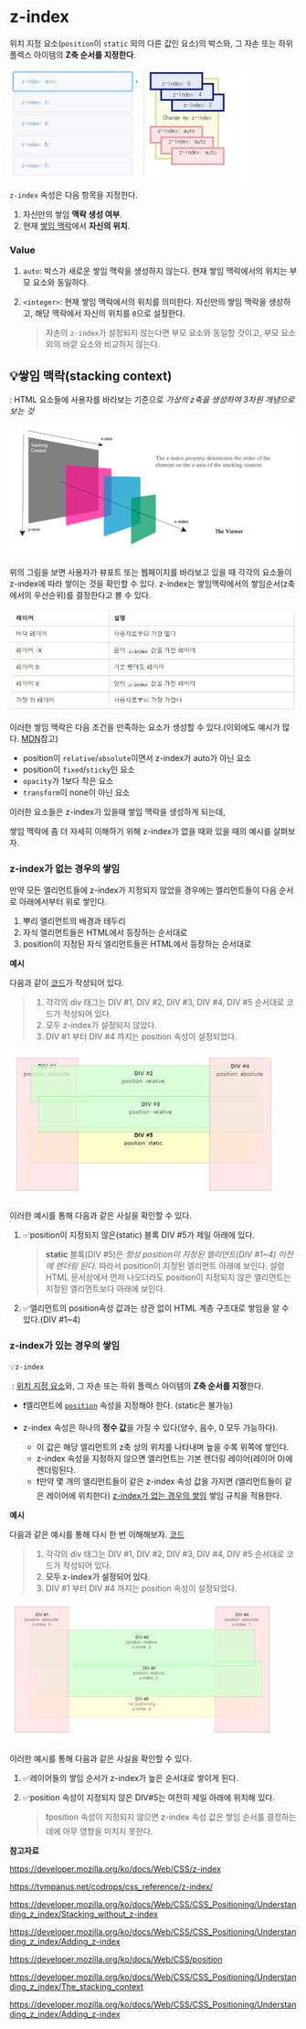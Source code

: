 # z-index

위치 지정 요소(`position`이 `static` 외의 다른 값인 요소)의 박스와, 그 자손 또는 하위 플렉스 아이템의 **Z축 순서를 지정한다**. 

<img src="assets/image-20230412173734612.png" alt="image-20230412173734612" style="zoom:50%;" />

`z-index` 속성은 다음 항목을 지정한다.

1. 자신만의 쌓임 **맥락 생성 여부**.
2. 현재 [쌓임 맥락](https://developer.mozilla.org/ko/docs/Web/CSS/CSS_Positioning/Understanding_z_index/The_stacking_context)에서 **자신의 위치**.



### Value

1. `auto`: 박스가 새로운 쌓임 맥락을 생성하지 않는다. 현재 쌓임 맥락에서의 위치는 부모 요소와 동일하다.

2. `<integer>`: 현재 쌓임 맥락에서의 위치를 의미한다. 자신만의 쌓임 맥락을 생성하고, 해당 맥락에서 자신의 위치를 `0`으로 설정한다. 

   >  자손의 `z-index`가 설정되지 않는다면 부모 요소와 동일할 것이고, 부모 요소 외의 바깥 요소와 비교하지 않는다.



## 💡**쌓임 맥락**(stacking context)

: HTML 요소들에 사용자를 바라보는 기준으로 *가상의 z축을 생성하여 3차원 개념으로 보는 것*

![stacking_context](assets/stacking_context.png)

위의 그림을 보면 사용자가 뷰포트 또는 웹페이지를 바라보고 있을 때 각각의 요소들이 z-index에 따라 쌓이는 것을 확인할 수 있다. z-index는 쌓임맥락에서의 쌓임순서(z축에서의 우선순위)를 결정한다고 볼 수 있다. 

<img src="assets/image-20230412173529519.png" alt="image-20230412173529519" style="zoom:67%;" />

이러한 쌓임 맥락은 다음 조건을 만족하는 요소가 생성할 수 있다.(이외에도 예시가 많다. [MDN](https://developer.mozilla.org/ko/docs/Web/CSS/CSS_Positioning/Understanding_z_index/The_stacking_context)참고)

- position이 `relative`/`absolute`이면서 z-index가 auto가 아닌 요소
- position이 `fixed`/`sticky`인 요소
- `opacity`가 1보다 작은 요소
- `transform`이 none이 아닌 요소

이러한 요소들은 z-index가 있을때 쌓임 맥락을 생성하게 되는데, 

쌓임 맥락에 좀 더 자세히 이해하기 위해 z-index가 없을 때와 있을 때의 예시를 살펴보자.

### z-index가 없는 경우의 쌓임

만약 모든 엘리먼트들에 z-index가 지정되지 않았을 경우에는 엘리먼트들이 다음 순서로 아래에서부터 위로 쌓인다.

1. 뿌리 엘리먼트의 배경과 테두리
2. 자식 엘리먼트들은 HTML에서 등장하는 순서대로
3. position이 지정된 자식 엘리먼트들은 HTML에서 등장하는 순서대로



**예시**

다음과 같이 [코드](https://developer.mozilla.org/ko/docs/Web/CSS/CSS_Positioning/Understanding_z_index/Stacking_without_z-index)가 작성되어 있다.

> 1. 각각의 div 태그는 DIV #1, DIV #2, DIV #3, DIV #4, DIV #5 순서대로 코드가 작성되어 있다.
> 2. 모두 z-index가 설정되지 않았다.
> 3. DIV #1 부터 DIV #4 까지는 position 속성이 설정되었다. 

<img src="assets/image-20230412163323011.png" alt="image-20230412163323011" style="zoom: 50%;" />

이러한 예시를 통해 다음과 같은 사실을 확인할 수 있다.

1. ✅position이 지정되지 않은(static) 블록 DIV #5가 제일 아래에 있다.

   > **static** 블록(DIV #5)은 *항상 position이 지정된 엘리먼트(DIV #1~4) 이전에 렌더링 된다*. 따라서 position이 지정된 엘리먼트 아래에 보인다. 설령 HTML 문서상에서 먼저 나오더라도 position이 지정되지 않은 엘리먼트는 지정된 엘리먼트보다 아래에 보인다.

2. ✅엘리먼트의 position속성 값과는 상관 없이 HTML 계층 구조대로 쌓임을 알 수 있다.(DIV #1~4)



### z-index가 있는 경우의 쌓임

💡`z-index`

​	:  [위치 지정 요소](https://developer.mozilla.org/ko/docs/Web/CSS/position)와, 그 자손 또는 하위 플렉스 아이템의 **Z축 순서를 지정**한다.

- ❗엘리먼트에 [`position`](https://developer.mozilla.org/ko/docs/Web/CSS/position) 속성을 지정해야 한다. (static은 불가능)

- z-index 속성은 하나의 **정수 값**을 가질 수 있다(양수, 음수, 0 모두 가능하다). 
  - 이 값은 해당 엘리먼트의 z축 상의 위치를 나타내며 높을 수록 위쪽에 쌓인다.
  - z-index 속성을 지정하지 않으면 엘리먼트는 기본 렌더링 레이어(레이어 0)에 렌더링된다.
  - ❗만약 몇 개의 엘리먼트들이 같은 z-index 속성 값을 가지면 (엘리먼트들이 같은 레이어에 위치한다) [z-index가 없는 경우의 쌓임](https://developer.mozilla.org/ko/docs/Web/CSS/CSS_Positioning/Understanding_z_index/Stacking_without_z-index) 쌓임 규칙을 적용한다.

**예시**

다음과 같은 예시를 통해 다시 한 번 이해해보자. [코드](https://developer.mozilla.org/ko/docs/Web/CSS/CSS_Positioning/Understanding_z_index/Adding_z-index)

> 1. 각각의 div 태그는 DIV #1, DIV #2, DIV #3, DIV #4, DIV #5 순서대로 코드가 작성되어 있다.
> 2. **모두 z-index가 설정되어 있다**.
> 3. DIV #1 부터 DIV #4 까지는 position 속성이 설정되었다. 



<img src="assets/image-20230412170920817.png" alt="image-20230412170920817" style="zoom: 50%;" />

이러한 예시를 통해 다음과 같은 사실을 확인할 수 있다.

1. ✅레이어들의 쌓임 순서가 z-index가 높은 순서대로 쌓이게 된다.

2. ✅position 속성이 지정되지 않은 DIV#5는 여전히 제일 아래에 위치해 있다.

   > ❗position 속성이 지정되지 않으면 z-index 속성 값은 쌓임 순서를 결정하는데에 아무 영향을 미치지 못한다.





**참고자료**

https://developer.mozilla.org/ko/docs/Web/CSS/z-index

https://tympanus.net/codrops/css_reference/z-index/

https://developer.mozilla.org/ko/docs/Web/CSS/CSS_Positioning/Understanding_z_index/Stacking_without_z-index

https://developer.mozilla.org/ko/docs/Web/CSS/CSS_Positioning/Understanding_z_index/Adding_z-index

https://developer.mozilla.org/ko/docs/Web/CSS/position

https://developer.mozilla.org/ko/docs/Web/CSS/CSS_Positioning/Understanding_z_index/The_stacking_context

https://developer.mozilla.org/ko/docs/Web/CSS/CSS_Positioning/Understanding_z_index/Adding_z-index